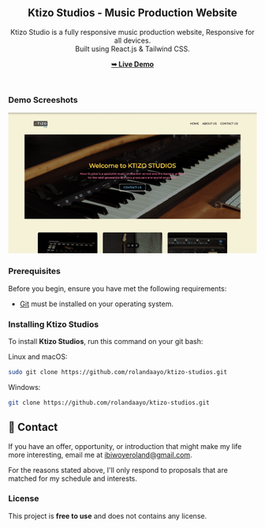 <div align="center">
  <h2 align="center">Ktizo Studios - Music Production Website</h2>

  Ktizo Studio is a fully responsive music production website, Responsive for all devices. <br/> Built using React.js &amp; Tailwind CSS. <br/>

  <a href="https://rolandaayo.github.io/ktizo-studios/"><strong>➥ Live Demo</strong></a>

</div>

<br />

### Demo Screeshots

![Micro Desktop Demo](./readme-images/readme-1.png "Desktop Demo")

### Prerequisites

Before you begin, ensure you have met the following requirements:

* [Git](https://git-scm.com/downloads "Download Git") must be installed on your operating system.

### Installing Ktizo Studios

To install **Ktizo Studios**, run this command on your git bash:

Linux and macOS:

```bash
sudo git clone https://github.com/rolandaayo/ktizo-studios.git
```

Windows:

```bash
git clone https://github.com/rolandaayo/ktizo-studios.git
```

## 💬 Contact

If you have an offer, opportunity, or introduction that might make my life more interesting, email me at ibiwoyeroland@gmail.com.

For the reasons stated above, I'll only respond to proposals that are matched for my schedule and interests.

### License

This project is **free to use** and does not contains any license.
